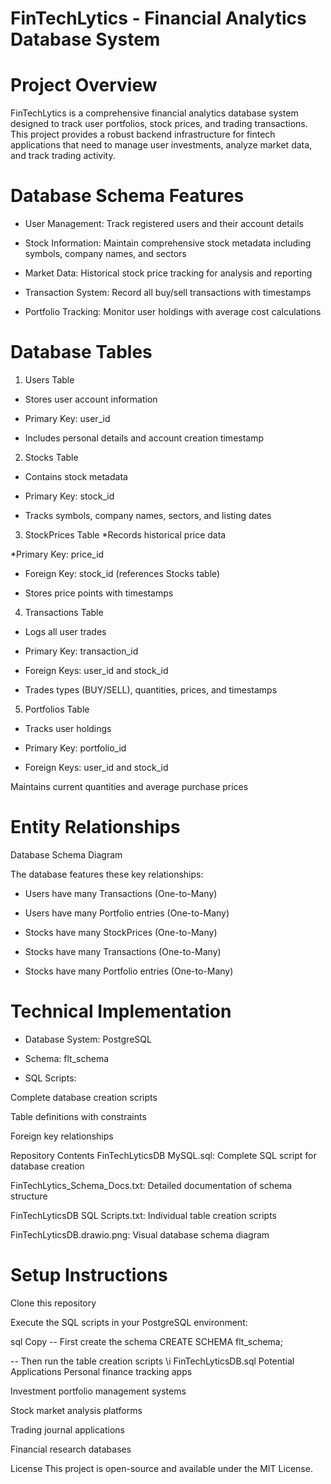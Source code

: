 # FinTechLytics - Financial Analytics Database System

# Project Overview

FinTechLytics is a comprehensive financial analytics database system designed to track user portfolios, stock prices, and trading transactions. This project provides a robust backend infrastructure for fintech applications that need to manage user investments, analyze market data, and track trading activity.

# Database Schema Features
* User Management: Track registered users and their account details

* Stock Information: Maintain comprehensive stock metadata including symbols, company names, and sectors

* Market Data: Historical stock price tracking for analysis and reporting

* Transaction System: Record all buy/sell transactions with timestamps

* Portfolio Tracking: Monitor user holdings with average cost calculations

# Database Tables

1. Users Table
* Stores user account information

* Primary Key: user_id

* Includes personal details and account creation timestamp

2. Stocks Table
* Contains stock metadata

* Primary Key: stock_id

* Tracks symbols, company names, sectors, and listing dates

3. StockPrices Table
*Records historical price data

*Primary Key: price_id

* Foreign Key: stock_id (references Stocks table)

* Stores price points with timestamps

4. Transactions Table
* Logs all user trades

* Primary Key: transaction_id

* Foreign Keys: user_id and stock_id

* Trades types (BUY/SELL), quantities, prices, and timestamps

5. Portfolios Table
* Tracks user holdings

* Primary Key: portfolio_id

* Foreign Keys: user_id and stock_id

Maintains current quantities and average purchase prices

# Entity Relationships
Database Schema Diagram

The database features these key relationships:

* Users have many Transactions (One-to-Many)

* Users have many Portfolio entries (One-to-Many)

* Stocks have many StockPrices (One-to-Many)

* Stocks have many Transactions (One-to-Many)

* Stocks have many Portfolio entries (One-to-Many)

# Technical Implementation
* Database System: PostgreSQL

* Schema: flt_schema

* SQL Scripts:

Complete database creation scripts

Table definitions with constraints

Foreign key relationships

Repository Contents
FinTechLyticsDB MySQL.sql: Complete SQL script for database creation

FinTechLytics_Schema_Docs.txt: Detailed documentation of schema structure

FinTechLyticsDB SQL Scripts.txt: Individual table creation scripts

FinTechLyticsDB.drawio.png: Visual database schema diagram

# Setup Instructions
Clone this repository

Execute the SQL scripts in your PostgreSQL environment:

sql
Copy
-- First create the schema
CREATE SCHEMA flt_schema;

-- Then run the table creation scripts
\i FinTechLyticsDB.sql
Potential Applications
Personal finance tracking apps

Investment portfolio management systems

Stock market analysis platforms

Trading journal applications

Financial research databases

License
This project is open-source and available under the MIT License.


